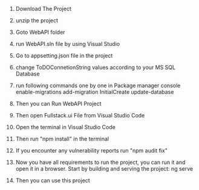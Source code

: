 1. Download The Project
2. unzip the project
3. Goto WebAPI folder
4. run WebAPI.sln file by using Visual Studio
5. Go to appsetting.json file in the project
6. change ToDOConnetionString values according to your MS SQL Database
7. run following commands one by one in Package manager console
    enable-migrations
    add-migration InitialCreate
    update-database
    
8. Then you can Run WebAPI Project

9. Then open Fullstack.ui File from Visual Studio Code
10. Open the terminal in Visual Studio Code
11. Then run "npm install" in the terminal
12. If you encounter any vulnerability reports run "npm audit fix"
13. Now you have all requirements to run the project, you can run it and open it in a browser. Start by building and serving the project: ng serve
14. Then you can use this project
